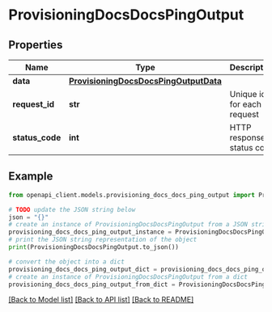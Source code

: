 # ProvisioningDocsDocsPingOutput


## Properties

Name | Type | Description | Notes
------------ | ------------- | ------------- | -------------
**data** | [**ProvisioningDocsDocsPingOutputData**](ProvisioningDocsDocsPingOutputData.md) |  | [optional] 
**request_id** | **str** | Unique id for each request | [optional] 
**status_code** | **int** | HTTP response status code | [optional] 

## Example

```python
from openapi_client.models.provisioning_docs_docs_ping_output import ProvisioningDocsDocsPingOutput

# TODO update the JSON string below
json = "{}"
# create an instance of ProvisioningDocsDocsPingOutput from a JSON string
provisioning_docs_docs_ping_output_instance = ProvisioningDocsDocsPingOutput.from_json(json)
# print the JSON string representation of the object
print(ProvisioningDocsDocsPingOutput.to_json())

# convert the object into a dict
provisioning_docs_docs_ping_output_dict = provisioning_docs_docs_ping_output_instance.to_dict()
# create an instance of ProvisioningDocsDocsPingOutput from a dict
provisioning_docs_docs_ping_output_from_dict = ProvisioningDocsDocsPingOutput.from_dict(provisioning_docs_docs_ping_output_dict)
```
[[Back to Model list]](../README.md#documentation-for-models) [[Back to API list]](../README.md#documentation-for-api-endpoints) [[Back to README]](../README.md)


